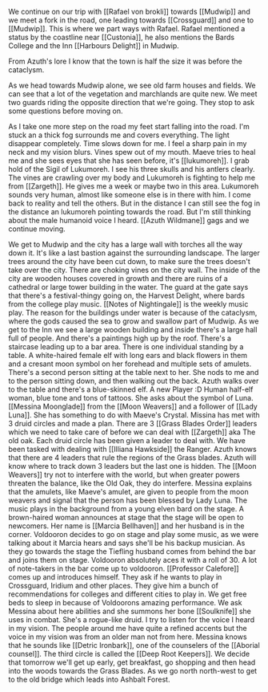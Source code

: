  We continue on our trip with [[Rafael von brokli]] towards [[Mudwip]] and we meet a fork in the road, one leading towards [[Crossguard]] and one to [[Mudwip]]. This is where we part ways with Rafael.
 Rafael mentioned a status by the coastline near [[Custonia]], he also mentions the Bards College and the Inn [[Harbours Delight]] in Mudwip.

From Azuth's lore I know that the town is half the size it was before the cataclysm.

As we head towards Mudwip alone, we see old farm houses and fields. We can see that a lot of the vegetation and marchlands are quite new. We meet two guards riding the opposite direction that we're going. They stop to ask some questions before moving on.

As I take one more step on the road my feet start falling into the road. I'm stuck an a thick fog surrounds me and covers everything. The light disappear completely. Time slows down for me. I feel a sharp pain in my neck and my vision blurs. Vines spew out of my mouth.
Maeve tries to heal me and she sees eyes that she has seen before, it's [[lukumoreh]].
I grab hold of the Sigil of Lukumoreh. I see his three skulls and his antlers clearly. The vines are crawling over my body and Lukumoreh is fighting to help me from [[Zargeth]].
He gives me a week or maybe two in this area. Lukumoreh sounds very human, almost like someone else is in there with him.
I come back to reality and tell the others. But in the distance I can still see the fog in the distance an lukumoreh pointing towards the road. But I'm still thinking about the male humanoid voice I heard.
[[Azuth Wildmane]] gags and we continue moving.

We get to Mudwip and the city has a large wall with torches all the way down it. It's like a last bastion against the surrounding landscape.
The larger trees around the city have been cut down, to make sure the trees doesn't take over the city. There are choking vines on the city wall.
The inside of the city are wooden houses covered in growth and there are ruins of a cathedral or large tower building in the water. The guard at the gate says that there's a festival-thingy going on, the Harvest Delight, where bards from the college play music. [[Notes of Nightingale]] is the weekly music play.
The reason for the buildings under water is because of the cataclysm, where the gods caused the sea to grow and swallow part of Mudwip.
As we get to the Inn we see a large wooden building and inside there's a large hall full of people. And there's a paintings high up by the roof. There's a staircase leading up to a bar area. There is one individual standing by a table. A white-haired female elf with long ears and black flowers in them and a cresant moon symbol on her forehead and multiple sets of amulets. There's a second person sitting at the table next to her. She nods to me and to the person sitting down, and then walking out the back.
Azuth walks over to the table and there's a blue-skinned elf. A new Player :D
Human half-elf woman, blue tone and tons of tattoos. She asks about the symbol of Luna. [[Messina Moonglade]] from the [[Moon Weavers]] and a follower of [[Lady Luna]]. She has something to do with Maeve's Crystal.
Missina has met with 3 druid circles and made a plan. There are 3 [[Grass Blades Order]] leaders which we need to take care of before we can deal with [[Zargeth]] aka The old oak. Each druid circle has been given a leader to deal with. We have been tasked with dealing with [[Illiana Hawkside]] the Ranger. Azuth knows that there are 4 leaders that rule the regions of the Grass blades. Azuth will know where to track down 3 leaders but the last one is hidden.
The [[Moon Weavers]] try not to interfere with the world, but when greater powers threaten the balance, like the Old Oak, they do interfere. Messina explains that the amulets, like Maeve's amulet, are given to people from the moon weavers and signal that the person has been blessed by Lady Luna.
The music plays in the background from a young elven bard on the stage. A brown-haired woman announces at stage that the stage will be open to newcomers. Her name is [[Marcia Bellhaven]] and her husband is in the corner.
Voldooron decides to go on stage and play some music, as we were talking about it Marcia hears and says she'll be his backup musician. As they go towards the stage the Tiefling husband comes from behind the bar and joins them on stage.
Voldooron absolutely aces it with a roll of 30. A lot of note-takers in the bar come up to voldooron. [[Professor Calefore]] comes up and introduces himself.  They ask if he wants to play in Crossguard, Iridium and other places. They give him a bunch of recommendations for colleges and different cities to play in.
We get free beds to sleep in because of Voldoorons amazing performance.
We ask Messina about here abilities and she summons her bone [[Soulknife]] she uses in combat. She's a rogue-like druid.
I try to listen for the voice I heard in my vision. The people around me have quite a refined accents but the voice in my vision was from an older man not from here. Messina knows that he sounds like [[Detric Ironbark]], one of the counselers of the [[Aborial counsel]]. The third circle is called the [[Deep Root Keepers]].
We decide that tomorrow we'll get up early, get breakfast, go shopping and then head into the woods towards the Grass Blades.
As we go north north-west to get to the old bridge which leads into Ashbalt Forest.